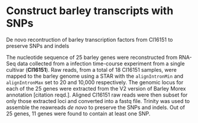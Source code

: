 # Construct barley transcripts with SNPs

De novo recontruction of barley transcription factors from CI16151 to preserve SNPs and indels

The nucleotide sequence of 25 barley genes were reconstructed from RNA-Seq data collected from a infection time-course experiment from a single cultivar (**CI16151**). Raw reads, from a total of 18 CI16151 samples, were mapped to the barley genome using a STAR with the `alignIntronMin` and  `alignIntronMax` set to 20 and 10,000 respectively. The genomic locus for each of the 25 genes were extracted from the V2 version of Barley Morex annotation [citation reqd.]. Aligned CI16151 raw reads were then subset for only those extracted loci and converted into a fastq file. Trinity was used to assemble the reawreads *de novo* to preserve the SNPs and indels. Out of 25 genes, 11 genes were found to contain at least one SNP.
